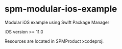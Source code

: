 # spm-modular-ios-example
Modular iOS example using Swift Package Manager

iOS version >= 11.0

Resources are located in SPMProduct xcodeproj.
